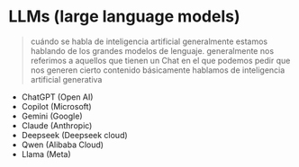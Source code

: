 # LLMs (large language models) 

> cuándo se habla de inteligencia artificial generalmente estamos hablando de los grandes modelos de lenguaje.
> generalmente nos referimos a aquellos que tienen un Chat en el que podemos pedir que nos generen cierto contenido
> básicamente hablamos de inteligencia artificial generativa

- ChatGPT (Open AI)  
- Copilot (Microsoft)  
- Gemini (Google)  
- Claude (Anthropic)  
- Deepseek (Deepseek cloud)
- Qwen (Alibaba Cloud)
- Llama (Meta)
